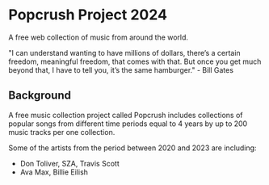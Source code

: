 # Popcrush Project 2024

A free web collection of music from around the world.

"I can understand wanting to have millions of dollars, there’s a certain freedom, meaningful freedom, that comes with that. But once you get much beyond that, I have to tell you, it’s the same hamburger." - Bill Gates

## Background

A free music collection project called Popcrush includes collections of popular songs from different time periods equal to 4 years by up to 200 music tracks per one collection.

Some of the artists from the period between 2020 and 2023 are including:

* Don Toliver, SZA, Travis Scott
* Ava Max, Billie Eilish
